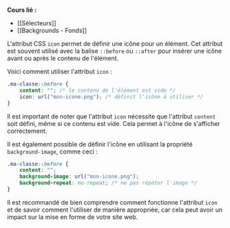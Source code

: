 **Cours lié :**
- [[Sélecteurs]]
- [[Backgrounds - Fonds]]

L'attribut CSS `icon` permet de définir une icône pour un élément. Cet attribut est souvent utilisé avec la balise `::before` ou `::after` pour insérer une icône avant ou après le contenu de l'élément.

Voici comment utiliser l'attribut `icon` :

```CSS
.ma-classe::before {
	content: ""; /* le contenu de l'élément est vide */
	icon: url("mon-icone.png"); /* définit l'icône à utiliser */
}
```

Il est important de noter que l'attribut `icon` nécessite que l'attribut `content` soit défini, même si ce contenu est vide. Cela permet à l'icône de s'afficher correctement.

Il est également possible de définir l'icône en utilisant la propriété `background-image`, comme ceci :

```CSS
.ma-classe::before {
	content: "";
	background-image: url("mon-icone.png");
	background-repeat: no-repeat; /* ne pas répéter l'image */
}
```

Il est recommandé de bien comprendre comment fonctionne l'attribut `icon` et de savoir comment l'utiliser de manière appropriée, car cela peut avoir un impact sur la mise en forme de votre site web.